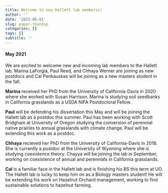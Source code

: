 ```yaml
---
title: Welcome to new Hallett lab memberss!
author: ''
date: '2021-05-01'
slug: paper-roundup
categories: []
tags: []
subtitle: ''
---
```

#### May 2021

We are excited to welcome new and incoming lab members to the Hallett lab. Marina LaForgia, Paul Reed, and Chhaya Werner are joining as new postdocs and Cal Penkauskas will be joining as a new masters student in the fall.

**Marina** received her PhD from the University of California-Davis in 2020 where she worked with Susan Harrison. Marina is studying soil seedbanks in California grasslands as a USDA NIFA Postdoctoral Fellow. 

**Paul** will be defending his dissertation this May and will be joining the Hallett lab as a postdoc this summer. Paul has been working with Scott Bridgham at University of Oregon studying the conversion of perennial native prairies to annual grasslands with climate change. Paul will be extending this work as a postdoc.

**Chhaya** recieved her PhD from the University of California-Davis in 2018. She is currently a postdoc at the University of Wyoming where she is studying coexistence theory. Chayya will be joining the lab in September, working on coexistence of annual and perennials in California grasslands.

**Cal** is a familiar face in the Hallett lab and is finishing his BS this term at UO. The Hallett lab is lucky to keep him on as a Biology masters student! He will be extending his work on Hazelnut Orchard management, working to find sustainable solutions to hazelnut farming. 



<!--more-->

